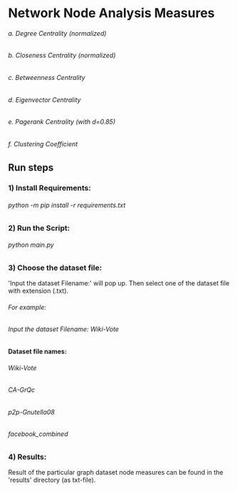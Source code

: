 # Network Node Analysis Measures

###### a. Degree Centrality (normalized)
###### b. Closeness Centrality (normalized)
###### c. Betweenness Centrality
###### d. Eigenvector Centrality
###### e. Pagerank Centrality (with d=0.85)
###### f. Clustering Coefficient

## Run steps 
### 1) Install Requirements: 
###### python -m pip install -r requirements.txt

### 2) Run the Script:
###### python main.py

### 3) Choose the dataset file: 
'Input the dataset Filename:' will pop up. Then select one of the dataset file with extension (.txt).

###### For example: 
###### Input the dataset Filename: Wiki-Vote

#### Dataset file names:
###### Wiki-Vote
###### CA-GrQc
###### p2p-Gnutella08
###### facebook_combined


### 4) Results:
Result of the particular graph dataset node measures can be found in the 'results' directory (as txt-file).
